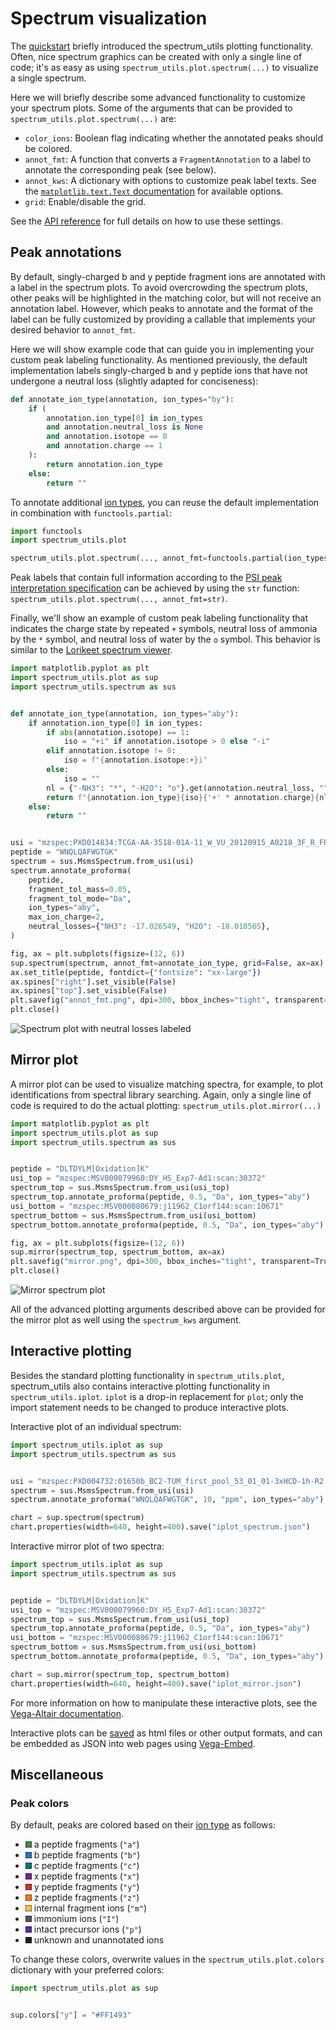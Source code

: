 # Spectrum visualization

The [quickstart](quickstart.md) briefly introduced the spectrum_utils plotting functionality.
Often, nice spectrum graphics can be created with only a single line of code; it's as easy as using `spectrum_utils.plot.spectrum(...)` to visualize a single spectrum.

Here we will briefly describe some advanced functionality to customize your spectrum plots.
Some of the arguments that can be provided to `spectrum_utils.plot.spectrum(...)` are:

- `color_ions`: Boolean flag indicating whether the annotated peaks should be colored.
- `annot_fmt`: A function that converts a `FragmentAnnotation` to a label to annotate the corresponding peak (see below).
- `annot_kws`: A dictionary with options to customize peak label texts.
See the [`matplotlib.text.Text` documentation](https://matplotlib.org/3.1.1/api/text_api.html#matplotlib.text.Text) for available options.
- `grid`: Enable/disable the grid.

See the [API reference](api.md) for full details on how to use these settings.

## Peak annotations

By default, singly-charged b and y peptide fragment ions are annotated with a label in the spectrum plots.
To avoid overcrowding the spectrum plots, other peaks will be highlighted in the matching color, but will not receive an annotation label.
However, which peaks to annotate and the format of the label can be fully customized by providing a callable that implements your desired behavior to `annot_fmt`.

Here we will show example code that can guide you in implementing your custom peak labeling functionality.
As mentioned previously, the default implementation labels singly-charged b and y peptide ions that have not undergone a neutral loss (slightly adapted for conciseness):

```python
def annotate_ion_type(annotation, ion_types="by"):
    if (
        annotation.ion_type[0] in ion_types
        and annotation.neutral_loss is None
        and annotation.isotope == 0
        and annotation.charge == 1
    ):
        return annotation.ion_type
    else:
        return ""
```

To annotate additional [ion types](ion_types), you can reuse the default implementation in combination with `functools.partial`:

```python
import functools
import spectrum_utils.plot

spectrum_utils.plot.spectrum(..., annot_fmt=functools.partial(ion_types="abyIm"))
```

Peak labels that contain full information according to the [PSI peak interpretation specification](https://docs.google.com/document/d/1yEUNG4Ump6vnbMDs4iV4s3XISflmOkRAyqUuutcCG2w/edit?usp=sharing) can be achieved by using the `str` function: `spectrum_utils.plot.spectrum(..., annot_fmt=str)`.

Finally, we'll show an example of custom peak labeling functionality that indicates the charge state by repeated `+` symbols, neutral loss of ammonia by the `*` symbol, and neutral loss of water by the `o` symbol. This behavior is similar to the [Lorikeet spectrum viewer](https://uwpr.github.io/Lorikeet/).

```python
import matplotlib.pyplot as plt
import spectrum_utils.plot as sup
import spectrum_utils.spectrum as sus


def annotate_ion_type(annotation, ion_types="aby"):
    if annotation.ion_type[0] in ion_types:
        if abs(annotation.isotope) == 1:
            iso = "+i" if annotation.isotope > 0 else "-i"
        elif annotation.isotope != 0:
            iso = f"{annotation.isotope:+}i"
        else:
            iso = ""
        nl = {"-NH3": "*", "-H2O": "o"}.get(annotation.neutral_loss, "")
        return f"{annotation.ion_type}{iso}{'+' * annotation.charge}{nl}"
    else:
        return ""


usi = "mzspec:PXD014834:TCGA-AA-3518-01A-11_W_VU_20120915_A0218_3F_R_FR01:scan:8370"
peptide = "WNQLQAFWGTGK"
spectrum = sus.MsmsSpectrum.from_usi(usi)
spectrum.annotate_proforma(
    peptide,
    fragment_tol_mass=0.05,
    fragment_tol_mode="Da",
    ion_types="aby",
    max_ion_charge=2,
    neutral_losses={"NH3": -17.026549, "H2O": -18.010565},
)

fig, ax = plt.subplots(figsize=(12, 6))
sup.spectrum(spectrum, annot_fmt=annotate_ion_type, grid=False, ax=ax)
ax.set_title(peptide, fontdict={"fontsize": "xx-large"})
ax.spines["right"].set_visible(False)
ax.spines["top"].set_visible(False)
plt.savefig("annot_fmt.png", dpi=300, bbox_inches="tight", transparent=True)
plt.close()
```

![Spectrum plot with neutral losses labeled](annot_fmt.png)

## Mirror plot

A mirror plot can be used to visualize matching spectra, for example, to plot identifications from spectral library searching.
Again, only a single line of code is required to do the actual plotting: `spectrum_utils.plot.mirror(...)`

```python
import matplotlib.pyplot as plt
import spectrum_utils.plot as sup
import spectrum_utils.spectrum as sus


peptide = "DLTDYLM[Oxidation]K"
usi_top = "mzspec:MSV000079960:DY_HS_Exp7-Ad1:scan:30372"
spectrum_top = sus.MsmsSpectrum.from_usi(usi_top)
spectrum_top.annotate_proforma(peptide, 0.5, "Da", ion_types="aby")
usi_bottom = "mzspec:MSV000080679:j11962_C1orf144:scan:10671"
spectrum_bottom = sus.MsmsSpectrum.from_usi(usi_bottom)
spectrum_bottom.annotate_proforma(peptide, 0.5, "Da", ion_types="aby")

fig, ax = plt.subplots(figsize=(12, 6))
sup.mirror(spectrum_top, spectrum_bottom, ax=ax)
plt.savefig("mirror.png", dpi=300, bbox_inches="tight", transparent=True)
plt.close()
```

![Mirror spectrum plot](mirror.png)

All of the advanced plotting arguments described above can be provided for the mirror plot as well using the `spectrum_kws` argument.

## Interactive plotting

Besides the standard plotting functionality in `spectrum_utils.plot`, spectrum_utils also contains interactive plotting functionality in `spectrum_utils.iplot`.
`iplot` is a drop-in replacement for `plot`; only the import statement needs to be changed to produce interactive plots.

Interactive plot of an individual spectrum:

<script src="https://cdn.jsdelivr.net/npm/vega@5"></script>
<script src="https://cdn.jsdelivr.net/npm/vega-lite@3"></script>
<script src="https://cdn.jsdelivr.net/npm/vega-embed@4"></script>

```python
import spectrum_utils.iplot as sup
import spectrum_utils.spectrum as sus


usi = "mzspec:PXD004732:01650b_BC2-TUM_first_pool_53_01_01-3xHCD-1h-R2:scan:41840"
spectrum = sus.MsmsSpectrum.from_usi(usi)
spectrum.annotate_proforma("WNQLQAFWGTGK", 10, "ppm", ion_types="aby")

chart = sup.spectrum(spectrum)
chart.properties(width=640, height=400).save("iplot_spectrum.json")
```

<div id="spectrum"></div>

Interactive mirror plot of two spectra:

```python
import spectrum_utils.iplot as sup
import spectrum_utils.spectrum as sus


peptide = "DLTDYLM[Oxidation]K"
usi_top = "mzspec:MSV000079960:DY_HS_Exp7-Ad1:scan:30372"
spectrum_top = sus.MsmsSpectrum.from_usi(usi_top)
spectrum_top.annotate_proforma(peptide, 0.5, "Da", ion_types="aby")
usi_bottom = "mzspec:MSV000080679:j11962_C1orf144:scan:10671"
spectrum_bottom = sus.MsmsSpectrum.from_usi(usi_bottom)
spectrum_bottom.annotate_proforma(peptide, 0.5, "Da", ion_types="aby")

chart = sup.mirror(spectrum_top, spectrum_bottom)
chart.properties(width=640, height=400).save("iplot_mirror.json")
```

<div id="mirror"></div>

<script type="text/javascript">
  var spectrum = "https://raw.githubusercontent.com/bittremieux/spectrum_utils/master/docs/src/iplot_spectrum.json";
  var mirror = "https://raw.githubusercontent.com/bittremieux/spectrum_utils/master/docs/src/iplot_mirror.json";
  vegaEmbed('#spectrum', spectrum).then(function(result) {
  }).catch(console.error);
  vegaEmbed('#mirror', mirror).then(function(result) {
  }).catch(console.error);
</script>

For more information on how to manipulate these interactive plots, see the [Vega-Altair documentation](https://altair-viz.github.io/index.html).

Interactive plots can be [saved](https://altair-viz.github.io/user_guide/saving_charts.html) as html files or other output formats, and can be embedded as JSON into web pages using [Vega-Embed](https://github.com/vega/vega-embed).

## Miscellaneous

### Peak colors

By default, peaks are colored based on their [ion type](ion_types) as follows:

- <svg width="10" height="10"><rect width="10" height="10" style="fill:#388E3C;stroke-width:1;stroke:rgb(0,0,0)" /></svg> a peptide fragments (`"a"`)
- <svg width="10" height="10"><rect width="10" height="10" style="fill:#1976D2;stroke-width:1;stroke:rgb(0,0,0)" /></svg> b peptide fragments (`"b"`)
- <svg width="10" height="10"><rect width="10" height="10" style="fill:#00796B;stroke-width:1;stroke:rgb(0,0,0)" /></svg> c peptide fragments (`"c"`)
- <svg width="10" height="10"><rect width="10" height="10" style="fill:#7B1FA2;stroke-width:1;stroke:rgb(0,0,0)" /></svg> x peptide fragments (`"x"`)
- <svg width="10" height="10"><rect width="10" height="10" style="fill:#D32F2F;stroke-width:1;stroke:rgb(0,0,0)" /></svg> y peptide fragments (`"y"`)
- <svg width="10" height="10"><rect width="10" height="10" style="fill:#F57C00;stroke-width:1;stroke:rgb(0,0,0)" /></svg> z peptide fragments (`"z"`)
- <svg width="10" height="10"><rect width="10" height="10" style="fill:#FBC02D;stroke-width:1;stroke:rgb(0,0,0)" /></svg> internal fragment ions (`"m"`)
- <svg width="10" height="10"><rect width="10" height="10" style="fill:#455A64;stroke-width:1;stroke:rgb(0,0,0)" /></svg> immonium ions (`"I"`)
- <svg width="10" height="10"><rect width="10" height="10" style="fill:#512DA8;stroke-width:1;stroke:rgb(0,0,0)" /></svg> intact precursor ions (`"p"`)
- <svg width="10" height="10"><rect width="10" height="10" style="fill:#212121;stroke-width:1;stroke:rgb(0,0,0)" /></svg> unknown and unannotated ions

To change these colors, overwrite values in the `spectrum_utils.plot.colors` dictionary with your preferred colors:

```python
import spectrum_utils.plot as sup


sup.colors["y"] = "#FF1493"
```
